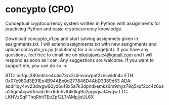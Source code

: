 # concypto (CPO)

Conceptual cryptocurrency system written in Python with assignments for practicing Python and basic cryptocurrency knowledge.

Download concypto_v1.py and start solving assignmets given in assignments.txt.
I will extend assignments.txt with new assignments and upload concypto_vx.py (solutions) for x in range(inf).
If you have any questions, feel free to email me on nikolajovisic4@gmail.com and I will respond as soon as I can.
Any suggestions are welcome.
If you want to support me, you can do so in:

BTC: bc1quj380mktce4c4e73rx3r4mvuwpaf2zeswldn4c
ETH: 0x07e980d3E91Ee4B94ABe0d277846D4AbD3389d53
ADA: addr1qy4vv23dwgw92yd6uf8x5a7k3dpndxemkz6m9myz79q5xqf2cc4z6usu25gm4cjwdfmadz6rx6dnhv94ktkg9u2pgvqsaf4wqw
LTC: LKHVzSqFThqRhhTEpZpf2LTrAMpjjsUL6X

  
